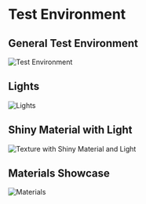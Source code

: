 # Test Environment

## General Test Environment
![Test Environment](Gif/MundoDeTestes.gif)

## Lights
![Lights](Gif/Luzes.gif)

## Shiny Material with Light
![Texture with Shiny Material and Light](Gif/TexturaComLuzMaterialBrilhoso.gif)

## Materials Showcase
![Materials](Gif/Materiais.gif)
